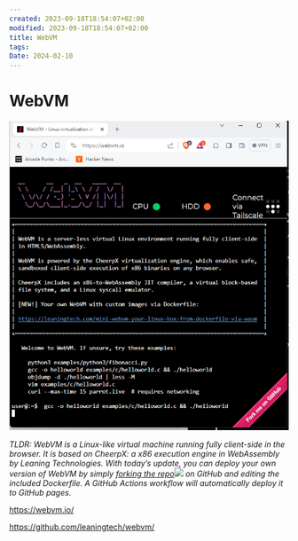 ```yaml
---
created: 2023-09-18T18:54:07+02:00
modified: 2023-09-18T18:54:07+02:00
title: WebVM
tags: 
Date: 2024-02-10
---
```


# WebVM
![](_asset/2023-09-18-18-54-07_webvm_image_1.png)

_TLDR: WebVM is a Linux-like virtual machine running fully client-side in the browser. It is based on CheerpX: a x86 execution engine in WebAssembly by Leaning Technologies. With today’s update, you can deploy your own version of WebVM by simply_ [_forking the repo_![](https://labs.leaningtech.com/icons/external-link.svg)](https://github.com/leaningtech/webvm) _on GitHub and editing the included Dockerfile. A GitHub Actions workflow will automatically deploy it to GitHub pages._

https://webvm.io/

https://github.com/leaningtech/webvm/
